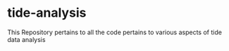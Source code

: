 # tide-analysis
This Repository pertains to all the code pertains to various aspects of tide data analysis 
